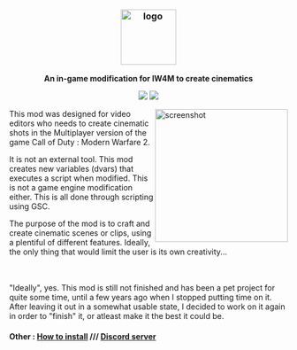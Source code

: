 <h3 align="center"><img src="https://upload.wikimedia.org/wikipedia/commons/thumb/1/1b/ModernWarfare2_logo.png/800px-ModernWarfare2_logo.png" alt="logo" height="100px"></h3>
<p align="center"><b>An in-game modification for IW4M to create cinematics</b></p>

<p align="center">
<a href="https://discord.gg/f5RSxTW"><img src="https://img.shields.io/discord/609720187855568897?label=Discord&style=flat-square"></a>
<a href="https://github.com/sasseries/iw4-cine-mod/releases"><img src="https://img.shields.io/github/v/release/sasseries/iw4-cine-mod?label=Latest%20version&style=flat-square"></a>
</p>

<img src="https://i.imgur.com/m1UXwjN.png" alt="screenshot" align="right" height="240px">

This mod was designed for video editors who needs to create cinematic shots in the Multiplayer version of the game Call of Duty : Modern Warfare 2.

It is not an external tool. This mod creates new variables (dvars) that executes a script when modified. This is not a game engine modification either. This is all done through scripting using GSC.

The purpose of the mod is to craft and create cinematic scenes or clips, using a plentiful of different features. Ideally, the only thing that would limit the user is its own creativity...

<br><br>
"Ideally", yes. This mod is still not finished and has been a pet project for quite some time, until a few years ago when I stopped putting time on it. After leaving it out in a somewhat usable state, I decided to work on it again in order to "finish" it, or atleast make it the best it could be.

#### Other : [How to install](https://github.com/sasseries/iw4-cine-mod/wiki/Prerequired-&-Installation) /// [Discord server](https://discord.gg/f5RSxTW)</p>
